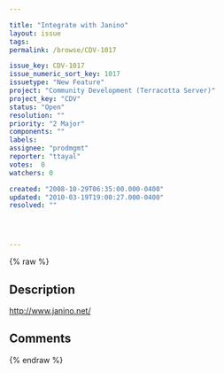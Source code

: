 ```yaml
---

title: "Integrate with Janino"
layout: issue
tags: 
permalink: /browse/CDV-1017

issue_key: CDV-1017
issue_numeric_sort_key: 1017
issuetype: "New Feature"
project: "Community Development (Terracotta Server)"
project_key: "CDV"
status: "Open"
resolution: ""
priority: "2 Major"
components: ""
labels: 
assignee: "prodmgmt"
reporter: "ttayal"
votes:  0
watchers: 0

created: "2008-10-29T06:35:00.000-0400"
updated: "2010-03-19T19:00:27.000-0400"
resolved: ""




---
```


{% raw %}

## Description

<div markdown="1" class="description">

http://www.janino.net/

</div>

## Comments



{% endraw %}
